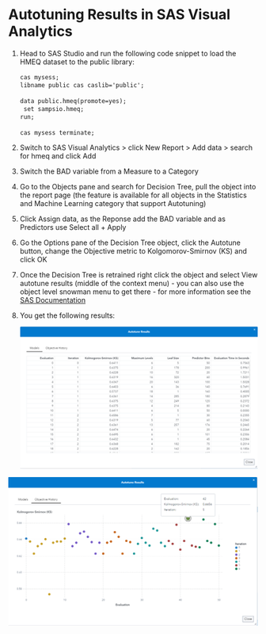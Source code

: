 # Autotuning Results in SAS Visual Analytics

1. Head to SAS Studio and run the following code snippet to load the HMEQ dataset to the public library:

   ```SAS
   cas mysess;
   libname public cas caslib='public';
   
   data public.hmeq(promote=yes);
   	set sampsio.hmeq;
   run;
   
   cas mysess terminate;
   ```

   

2. Switch to SAS Visual Analytics > click New Report > Add data > search for hmeq and click Add

3. Switch the BAD variable from a Measure to a Category

4. Go to the Objects pane and search for Decision Tree, pull the object into the report page (the feature is available for all objects in the Statistics and Machine Learning category that support Autotuning)

5. Click Assign data, as the Reponse add the BAD variable and as Predictors use Select all + Apply

6. Go the Options pane of the Decision Tree object, click the Autotune button, change the Objective metric to Kolgomorov-Smirnov (KS) and click OK

7. Once the Decision Tree is retrained right click the object and select View autotune results (middle of the context menu) - you can also use the object level snowman menu to get there - for more information see the [SAS Documentation](https://go.documentation.sas.com/doc/en/vacdc/default/vaobjdmml/n1ot6nwcbwp4jmn1r7vks7d8g3ri.htm#p1r3g2uhzzv9yin1fzovrl1svb3m)

8. You get the following results:

   ![Results Models](./VA-Autotuning-Results-Models.png)

![Results Models](./VA-Autotuning-Results-Objective-History.png)